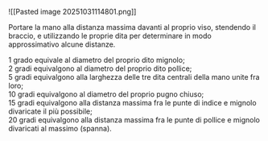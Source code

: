 ![[Pasted image 20251031114801.png]]


Portare la mano alla distanza massima davanti al proprio viso, stendendo il braccio, e utilizzando le proprie dita per determinare in modo approssimativo alcune distanze.

1 grado equivale al diametro del proprio dito mignolo;  
2 gradi equivalgono al diametro del proprio dito pollice;  
5 gradi equivalgono alla larghezza delle tre dita centrali della mano unite fra loro;  
10 gradi equivalgono al diametro del proprio pugno chiuso;  
15 gradi equivalgono alla distanza massima fra le punte di indice e mignolo divaricate il più possibile;  
20 gradi equivalgono alla distanza massima fra le punte di pollice e mignolo divaricati al massimo (spanna).